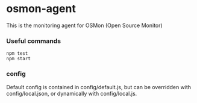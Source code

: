 # osmon-agent

This is the monitoring agent for OSMon (Open Source Monitor)

### Useful commands

```
npm test
npm start
```

### config

Default config is contained in config/default.js, but can be overridden with config/local.json, or dynamically with config/local.js.
